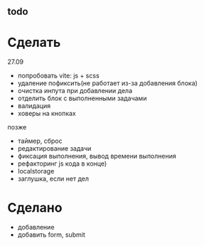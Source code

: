 ## todo

# Сделать

27.09

- попробовать vite: js + scss
- удаление пофиксить(не работает из-за добавления блока)
- очистка инпута при добавлении дела
- отделить блок с выполненными задачами
- валидация
- ховеры на кнопках

позже

- таймер, сброс
- редактирование задачи
- фиксация выполнения, вывод времени выполнения
- рефакторинг js кода в конце)
- localstorage
- заглушка, если нет дел

# Сделано

- добавление
- добавить form, submit
